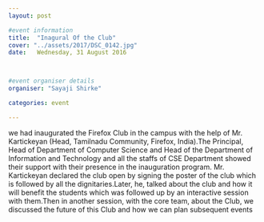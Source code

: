 ```yaml
---
layout: post

#event information
title:  "Inagural Of the Club"
cover: "../assets/2017/DSC_0142.jpg"
date:   Wednesday, 31 August 2016



#event organiser details
organiser: "Sayaji Shirke"

categories: event

---
```

we had inaugurated the Firefox Club in the campus with the help of Mr. Kartickeyan (Head, Tamilnadu Community, Firefox, India).The Principal, Head of Department of Computer Science and Head of the Department of Information and Technology and all the staffs of CSE Department showed their support with their presence in the inauguration program.
 Mr. Kartickeyan declared the club open by signing the poster of the club which is followed by all the dignitaries.Later, he, talked about the club and how it will benefit the students which was followed up by an interactive session with them.Then in another session, with the core team, about the Club, we discussed the future of this Club and how we can plan subsequent events

